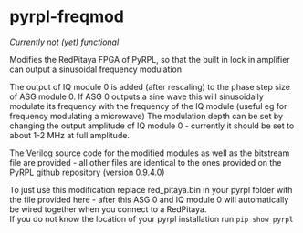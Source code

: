 # pyrpl-freqmod

*Currently not (yet) functional*

Modifies the RedPitaya FPGA of PyRPL, so that the built in lock in amplifier can output a sinusoidal frequency modulation

The output of IQ module 0 is added (after rescaling) to the phase step size of ASG module 0. If ASG 0 outputs a sine wave this will sinusoidally modulate its frequency with the frequency of the IQ module (useful eg for frequency modulating a microwave)
The modulation depth can be set by changing the output amplitude of IQ module 0 - currently it should be set to about 1-2 MHz at full amplitude.

The Verilog source code for the modified modules as well as the bitstream file are provided - all other files are identical to the ones provided on the PyRPL github repository (version 0.9.4.0)


To just use this modification replace red_pitaya.bin in your pyrpl folder with the file provided here - after this ASG 0 and IQ module 0 will automatically be wired together when you connect to a RedPitaya.  
If you do not know the location of your pyrpl installation run `pip show pyrpl`
